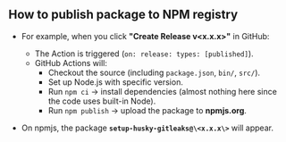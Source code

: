 ## How to publish package to NPM registry

- For example, when you click **"Create Release v\<x.x.x\>"** in GitHub:

  - The Action is triggered (`on: release: types: [published]`).
  - GitHub Actions will:
    - Checkout the source (including `package.json`, `bin/`, `src/`).
    - Set up Node.js with specific version.
    - Run `npm ci` → install dependencies (almost nothing here since the code uses built-in Node).
    - Run `npm publish` → upload the package to **npmjs.org**.

- On npmjs, the package **`setup-husky-gitleaks@\<x.x.x\>`** will appear.
